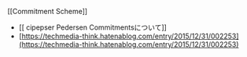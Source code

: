 [[Commitment Scheme]]
- [[ cipepser Pedersen Commitmentsについて]]
- [https://techmedia-think.hatenablog.com/entry/2015/12/31/002253](https://techmedia-think.hatenablog.com/entry/2015/12/31/002253)

